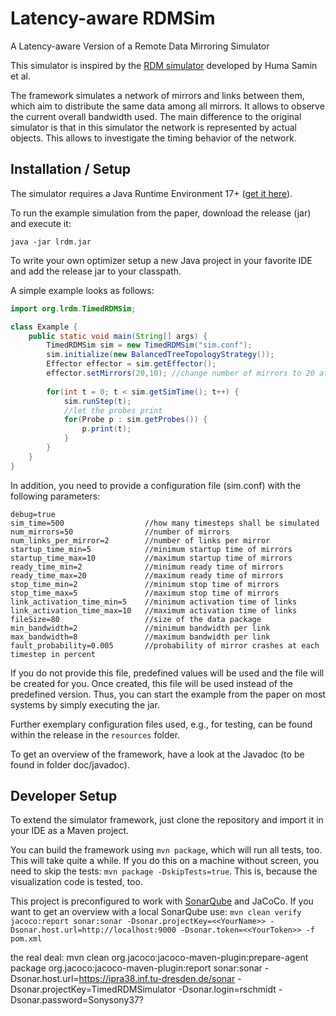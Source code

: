 # Latency-aware RDMSim
A Latency-aware Version of a Remote Data Mirroring Simulator

This simulator is inspired by the [RDM simulator](https://www.hpi.uni-potsdam.de/giese/public/selfadapt/exemplars/rdmsim/) developed by Huma Samin et al. 

The framework simulates a network of mirrors and links between them, which aim to distribute the same data among all mirrors.
It allows to observe the current overall bandwidth used. The main difference to the original simulator is that in this simulator the network is represented by actual objects.
This allows to investigate the timing behavior of the network.

## Installation / Setup

The simulator requires a Java Runtime Environment 17+ ([get it here](https://jdk.java.net/java-se-ri/17)).

To run the example simulation from the paper, download the release (jar) and execute it:

``java -jar lrdm.jar``

To write your own optimizer setup a new Java project in your favorite IDE and add the release jar to your classpath.

A simple example looks as follows:

```java
import org.lrdm.TimedRDMSim;

class Example {
    public static void main(String[] args) {
        TimedRDMSim sim = new TimedRDMSim("sim.conf");
        sim.initialize(new BalancedTreeTopologyStrategy());
        Effector effector = sim.getEffector();
        effector.setMirrors(20,10); //change number of mirrors to 20 at timestep 10
        
        for(int t = 0; t < sim.getSimTime(); t++) {
            sim.runStep(t);
            //let the probes print 
            for(Probe p : sim.getProbes()) {
                p.print(t);
            }
        }
    }
}
```

In addition, you need to provide a configuration file (sim.conf) with the following parameters:

```properties
debug=true              
sim_time=500                  //how many timesteps shall be simulated
num_mirrors=50                //number of mirrors
num_links_per_mirror=2        //number of links per mirror
startup_time_min=5            //minimum startup time of mirrors
startup_time_max=10           //maximum startup time of mirrors
ready_time_min=2              //minimum ready time of mirrors
ready_time_max=20             //maximum ready time of mirrors
stop_time_min=2               //minimum stop time of mirrors
stop_time_max=5               //maximum stop time of mirrors
link_activation_time_min=5    //minimum activation time of links
link_activation_time_max=10   //maximum activation time of links 
fileSize=80                   //size of the data package
min_bandwidth=2               //minimum bandwidth per link 
max_bandwidth=8               //maximum bandwidth per link
fault_probability=0.005       //probability of mirror crashes at each timestep in percent
```

If you do not provide this file, predefined values will be used and the file will be created for you. Once created, this file will be used instead of the predefined version. Thus, you can start the example from the paper on most systems by simply executing the jar. 

Further exemplary configuration files used, e.g., for testing, can be found within the release in the ``resources`` folder.

To get an overview of the framework, have a look at the Javadoc (to be found in folder doc/javadoc).

## Developer Setup

To extend the simulator framework, just clone the repository and import it in your IDE as a Maven project.

You can build the framework using ``mvn package``, which will run all tests, too. This will take quite a while. If you do this on a machine without screen, you need to skip the tests: ``mvn package -DskipTests=true``. This is, because the visualization code is tested, too. 

This project is preconfigured to work with [SonarQube](https://www.sonarsource.com/products/sonarqube/) and JaCoCo. If you want to get an overview with a local SonarQube use:
``mvn clean verify jacoco:report sonar:sonar -Dsonar.projectKey=<<YourName>> -Dsonar.host.url=http://localhost:9000 -Dsonar.token=<<YourToken>> -f pom.xml``

the real deal:
mvn clean org.jacoco:jacoco-maven-plugin:prepare-agent package  org.jacoco:jacoco-maven-plugin:report sonar:sonar -Dsonar.host.url=https://ipra38.inf.tu-dresden.de/sonar -Dsonar.projectKey=TimedRDMSimulator -Dsonar.login=rschmidt -Dsonar.password=Sonysony37?